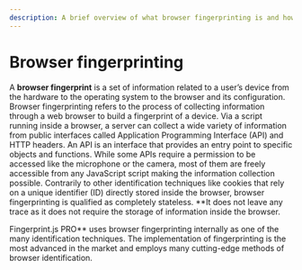 ```yaml
---
description: A brief overview of what browser fingerprinting is and how it's helpful.
---
```


# Browser fingerprinting

A **browser fingerprint** is a set of information related to a user’s device from the hardware to the operating system to the browser and its configuration. Browser fingerprinting refers to the process of collecting information through a web browser to build a fingerprint of a device. Via a  script running inside a browser, a server can collect a wide variety of information from public interfaces called Application Programming Interface \(API\) and HTTP headers. An API is an interface that provides an entry point to specific objects and functions. While some APIs require a permission to be accessed like the microphone or the camera, most of them are freely accessible from any JavaScript script making the information collection possible. Contrarily to other identification techniques like cookies that rely on a unique identifier \(ID\) directly stored inside the browser, browser fingerprinting is qualified as completely stateless. **It does not leave any trace as it does not require the storage of information inside the browser.  
  
Fingerprint.js PRO** uses browser fingerprinting internally as one of the many identification techniques. The implementation of fingerprinting is the most advanced in the market and employs many cutting-edge methods of browser identification. 

